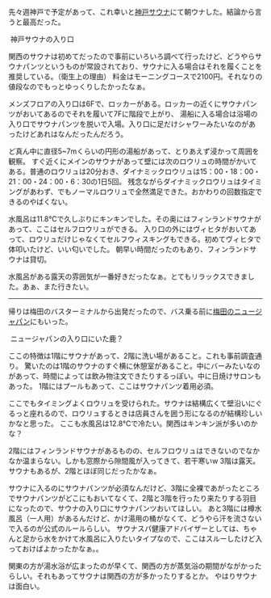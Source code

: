 先々週神戸で予定があって、これ幸いと[神戸サウナ](https://www.google.co.jp/maps/place/%E7%A5%9E%E6%88%B8%E3%82%B5%E3%82%A6%E3%83%8A%EF%BC%86%E3%82%B9%E3%83%91/@34.692844,135.1881783,17z/data=!3m1!4b1!4m12!1m6!3m5!1s0x60008ee31313586f:0xd651efd8ebbad360!2z56We5oi444K144Km44OK77yG44K544OR!8m2!3d34.692844!4d135.190367!3m4!1s0x60008ee31313586f:0xd651efd8ebbad360!8m2!3d34.692844!4d135.190367)にて朝ウナした。結論から言うと最高だった。

<p class="img">
<img src="/blog/images/25/1.jpg" alt="">
<span class="caption">神戸サウナの入り口</span>
</p>

関西のサウナは初めてだったので事前にいろいろ調べて行ったけど、どうやらサウナパンツというものが常設されており、サウナに入る場合はそれを履くことを推奨している。（衛生上の理由）
料金はモーニングコースで2100円。それなりの値段なのでもっとゆっくりしたかったなぁ。

メンズフロアの入り口は6Fで、ロッカーがある。ロッカーの近くにサウナパンツがおいてあるのでそれを履いて7Fに階段で上がり、
湯船に入る場合は浴場の入り口でサウナパンツを脱いで入場。入り口に足だけシャワーみたいなのがあったけどあれはなんだったんだろう。

ど真ん中に直径5~7mくらいの円形の湯船があって、とりあえず浸かって周囲を観察。
すぐ近くにメインのサウナがあって壁には次のロウリュの時間がかいてある。普通のロウリュは20分おき、ダイナミックロウリュは15：00・18：00・21：00・24：00・6：30の1日5回。
残念ながらダイナミックロウリュはタイミングがあわず、でもノーマルロウリュで全然満足できた。おかわりの回数指定できるのやばくない。

水風呂は11.8℃で久しぶりにキンキンでした。その奥にはフィンランドサウナがあって、ここはセルフロウリュができる。
入り口の外にはヴィヒタがおいてあって、ロウリュだけじゃなくてセルフウィスキングもできる。初めてヴィヒタで体叩いたけど、いい匂いでした。
朝早い時間だったのもあり、フィンランドサウナは貸切。

水風呂がある露天の雰囲気が一番好きだったなぁ。とてもリラックスできました。あぁ、また行きたい。

---

帰りは梅田のバスターミナルから出発だったので、バス乗る前に[梅田のニュージャパン](https://www.google.com/maps/place/%E3%83%8B%E3%83%A5%E3%83%BC%E3%82%B8%E3%83%A3%E3%83%91%E3%83%B3+%E6%A2%85%E7%94%B0%E5%BA%97/@34.703062,135.503695,15z/data=!4m2!3m1!1s0x0:0x20fbfd7be5cb7ea7?sa=X&ved=2ahUKEwitq-y2p9fhAhWBJaYKHUTGBewQ_BIwDXoECAsQCA)にもいった。

<p class="img">
<img src="/blog/images/25/2.jpg" alt="">
<span class="caption">ニュージャパンの入り口にいた鹿？</span>
</p>

ここの特徴は1階にサウナがあって、2階に洗い場があること。これも事前調査通り。
驚いたのは1階のサウナのすぐ横に休憩室があること。中にバーみたいなのがあって、時間によっては飲み物注文できたりするっぽい。中に日焼けサロンもあった。
1階にはプールもあって、ここはサウナパンツ着用必須。

ここでもタイミングよくロウリュを受けられた。サウナは結構広くて壁沿いにぐるっと座れるので、ロウリュするときは店員さんを囲う形になるのが結構珍しいかなと思った。
ここも水風呂は12.8℃で冷たい。関西はキンキン派が多いのかな？

2階にはフィンランドサウナがあるものの、セルフロウリュはできないのでなかなか温まらない。しかも窓際から隙間風が入ってきて、若干寒いw
3階は露天。サウナもあるが、2階とほぼ同じだったかなぁ。

サウナに入るのにサウナパンツが必須なんだけど、3階に全裸であがったところでサウナパンツがどこにもおいてなくて、2階と3階を行ったり来たりする羽目になったので、サウナの入り口にサウナパンツおいてほしい。
あと3階には樽水風呂（一人用）があるんだけど、かけ湯用の桶がなくて、どうやら汗を流さないで入るのが公式のルールらしい。
サウナスパ健康アドバイザーとしては、ちゃんと足から水をかけて水風呂に入りたいタイプなので、ここはスルーしたけど入っておけばよかったかなぁ。。

関東の方が湯水浴が広まったのが早くて、関西の方が蒸気浴の期間がながかったらしい。それもあってサウナは関西の方が多かったりするとか。
やはりサウナは面白い。
